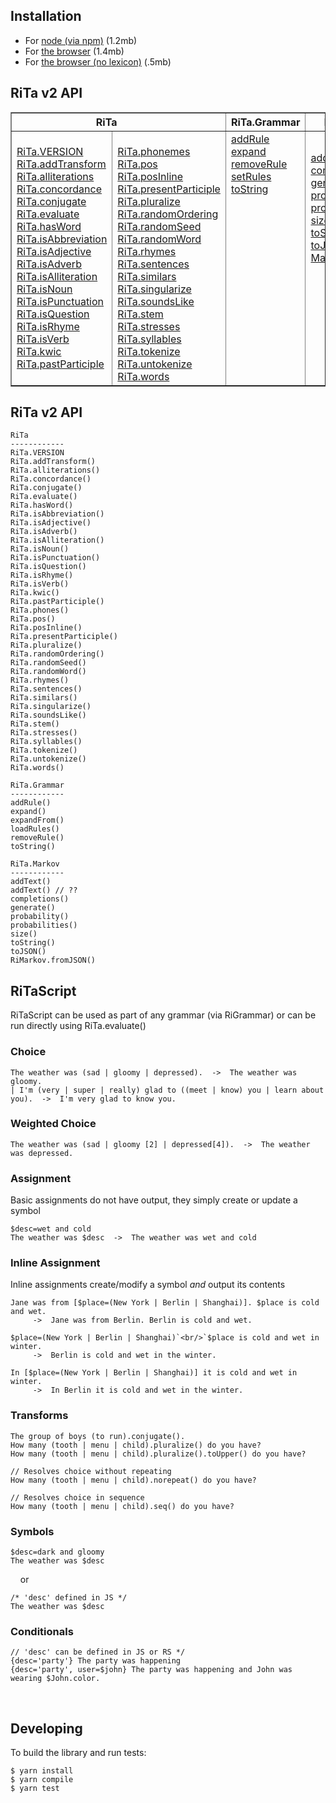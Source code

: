 ## Installation

* For [node (via npm)](https://www.npmjs.com/package/rita/v/2.0.0-beta.6) (1.2mb)
* For [the browser](https://github.com/dhowe/rita2js/releases/download/v2.0.0-beta.6/rita-web-full.js) (1.4mb)
* For [the browser (no lexicon)](https://github.com/dhowe/rita2js/releases/download/v2.0.0-beta.6/rita-web-nolex.js) (.5mb)

## RiTa v2 API

  <table border="1">
   <tr>
    <th colspan=2>RiTa&nbsp; &nbsp; &nbsp; &nbsp; &nbsp; </th>
    <th>RiTa.Grammar</th>
    <th>RiTa.Markov</th>
   </tr>
   <tr>
    <td>
    <a href="RiTa/VERSION/index.html">RiTa.VERSION</a><br/>
    <a href="RiTa/addTransform/index.html">RiTa.addTransform</a><br/>
    <a href="RiTa/alliterations/index.html">RiTa.alliterations</a><br/>
    <a href="RiTa/concordance/index.html">RiTa.concordance</a><br/>
    <a href="RiTa/conjugate/index.html">RiTa.conjugate</a><br/>
    <a href="RiTa/evaluate/index.html">RiTa.evaluate</a><br/>
    <a href="RiTa/hasWord/index.html">RiTa.hasWord</a><br/>
    <a href="RiTa/isAbbreviation/index.html">RiTa.isAbbreviation</a><br/>
    <a href="RiTa/isAdjective/index.html">RiTa.isAdjective</a><br/>
    <a href="RiTa/isAdverb/index.html">RiTa.isAdverb</a><br/>
    <a href="RiTa/isAlliteration/index.html">RiTa.isAlliteration</a><br/>
    <a href="RiTa/isNoun/index.html">RiTa.isNoun</a><br/>
    <a href="RiTa/isPunctuation/index.html">RiTa.isPunctuation</a><br/>
    <a href="RiTa/isQuestion/index.html">RiTa.isQuestion</a><br/>
    <a href="RiTa/isRhyme/index.html">RiTa.isRhyme</a><br/>
    <a href="RiTa/isVerb/index.html">RiTa.isVerb</a><br/>
    <a href="RiTa/kwic/index.html">RiTa.kwic</a><br/>
    <a href="RiTa/pastParticiple/index.html">RiTa.pastParticiple</a><br/>
   </td>
   <td><br/>
    <a href="RiTa/phonemes/index.html">RiTa.phonemes</a><br/>
    <a href="RiTa/pos/index.html">RiTa.pos</a><br/>
    <a href="RiTa/posInline/index.html">RiTa.posInline</a><br/>
    <a href="RiTa/presentParticiple/index.html">RiTa.presentParticiple</a><br/>
    <a href="RiTa/pluralize/index.html">RiTa.pluralize</a><br/>
    <a href="RiTa/randomOrdering/index.html">RiTa.randomOrdering</a><br/>
    <a href="RiTa/randomSeed/index.html">RiTa.randomSeed</a><br/>
    <a href="RiTa/randomWord/index.html">RiTa.randomWord</a><br/>
    <a href="RiTa/rhymes/index.html">RiTa.rhymes</a><br/>
    <a href="RiTa/sentences/index.html">RiTa.sentences</a><br/>
    <a href="RiTa/similars/index.html">RiTa.similars</a><br/>
    <a href="RiTa/singularize/index.html">RiTa.singularize</a><br/>
    <a href="RiTa/soundsLike/index.html">RiTa.soundsLike</a><br/>
    <a href="RiTa/stem/index.html">RiTa.stem</a><br/>
    <a href="RiTa/stresses/index.html">RiTa.stresses</a><br/>
    <a href="RiTa/syllables/index.html">RiTa.syllables</a><br/>
    <a href="RiTa/tokenize/index.html">RiTa.tokenize</a><br/>
    <a href="RiTa/untokenize/index.html">RiTa.untokenize</a><br/>
    <a href="RiTa/words/index.html">RiTa.words</a><br/>
   </td>
   <td style="vertical-align: top;" >
    <a href="Grammar/addRule/index.html">addRule</a><br/>
    <a href="Grammar/expand/index.html">expand</a><br/>
    <a href="Grammar/removeRule/index.html">removeRule</a><br/>
    <a href="Grammar/setRules/index.html">setRules</a><br/>
    <a href="Grammar/toString/index.html">toString</a><br/>
    <br/><br/><br/><br/><br/><br/><br/><br/><br/><br/><br/><br/>
   </td>
   <td>
    <a href="Markov/addText/index.html">addText</a><br/>
    <a href="Markov/completions/index.html">completions</a><br/>
    <a href="Markov/generate/index.html">generate</a><br/>
    <a href="Markov/probability/index.html">probability</a><br/>
    <a href="Markov/probabilities/index.html">probabilities</a><br/>
    <a href="Markov/size/index.html">size</a><br/>
    <a href="Markov/toString/index.html">toString</a><br/>
    <a href="Markov/toJSON/index.html">toJSON</a><br/>
    <a href="Markov/fromJSON/index.html">Markov.fromJSON</a><br/>
    <br/><br/><br/><br/><br/><br/><br/><br/>
   </td>
 </tr>
</table>
  



## RiTa v2 API

```
RiTa
------------
RiTa.VERSION
RiTa.addTransform()
RiTa.alliterations()
RiTa.concordance()
RiTa.conjugate()
RiTa.evaluate()
RiTa.hasWord()
RiTa.isAbbreviation()
RiTa.isAdjective()
RiTa.isAdverb()
RiTa.isAlliteration()
RiTa.isNoun()
RiTa.isPunctuation()
RiTa.isQuestion()
RiTa.isRhyme()
RiTa.isVerb()
RiTa.kwic()
RiTa.pastParticiple()
RiTa.phones()
RiTa.pos()
RiTa.posInline()
RiTa.presentParticiple()
RiTa.pluralize()
RiTa.randomOrdering()
RiTa.randomSeed()
RiTa.randomWord()
RiTa.rhymes()
RiTa.sentences()
RiTa.similars()
RiTa.singularize()
RiTa.soundsLike()
RiTa.stem()
RiTa.stresses() 
RiTa.syllables()
RiTa.tokenize()
RiTa.untokenize()
RiTa.words()
```

```
RiTa.Grammar
------------
addRule()
expand()
expandFrom()
loadRules()
removeRule()
toString()
```

```
RiTa.Markov
------------
addText()
addText() // ??
completions()
generate()
probability()
probabilities()
size()
toString()
toJSON()
RiMarkov.fromJSON()
```


## RiTaScript

RiTaScript can be used as part of any grammar (via RiGrammar) or can be run directly using RiTa.evaluate() 


### Choice

```
The weather was (sad | gloomy | depressed).  ->  The weather was gloomy. 
| I'm (very | super | really) glad to ((meet | know) you | learn about you).  ->  I'm very glad to know you. 
```

### Weighted Choice
```
The weather was (sad | gloomy [2] | depressed[4]).  ->  The weather was depressed. 
```

### Assignment
Basic assignments do not have output, they simply create or update a symbol

```
$desc=wet and cold
The weather was $desc  ->  The weather was wet and cold 
```

### Inline Assignment

Inline assignments create/modify a symbol _and_ output its contents

```
Jane was from [$place=(New York | Berlin | Shanghai)]. $place is cold and wet. 
     ->  Jane was from Berlin. Berlin is cold and wet.

$place=(New York | Berlin | Shanghai)`<br/>`$place is cold and wet in winter. 
     ->  Berlin is cold and wet in the winter.
    
In [$place=(New York | Berlin | Shanghai)] it is cold and wet in winter. 
     ->  In Berlin it is cold and wet in the winter.
```


### Transforms

```
The group of boys (to run).conjugate().
How many (tooth | menu | child).pluralize() do you have?
How many (tooth | menu | child).pluralize().toUpper() do you have?

// Resolves choice without repeating
How many (tooth | menu | child).norepeat() do you have?

// Resolves choice in sequence
How many (tooth | menu | child).seq() do you have?
```

<!--
### Choice

| | | 
|-|-|
| The weather was (sad &#124; gloomy &#124; depressed). | The weather was depressed. |
| I'm (very &#124; super &#124; really) glad to ((meet &#124; know) you &#124; learn about you). | I'm very glad to know you. |


### Weighted Choice
| | | 
|-|-|
| The weather was (sad &#124; gloomy [2] &#124; depressed[4]). | The weather was gloomy. |

### Assignment

Basic assignments do not have output, they simply create/update a symbol
| | | 
|-|-|
|$desc=wet and cold||
|The weather was $desc|The weather was wet and cold|

### Inline Assignment

Inline assignments create/modify a symbol _and_ output its contents

| | | 
|-|-|
| `Jane was from [$place=(New York | Berlin | Shanghai)]. $place is cold and wet.` | `Jane was from Berlin. Berlin is cold and wet.` |
| `$place=(New York | Berlin | Shanghai)`<br/>`$place is cold and wet in winter.` | `Berlin is cold and wet in the winter.` |
| `In [$place=(New York | Berlin | Shanghai)] it is cold and wet in winter.` | `In Berlin it is cold and wet in the winter.` |


```
Jane was from [$place=(New York | Berlin | Shanghai)]. 
$place is cold and wet in the winter.

$place=(New York | Berlin | Shanghai) 
$place is cold and wet in the winter.

$place=(New York | Berlin | Shanghai) is cold and wet in the winter.

In [$place=(New York | Berlin | Shanghai)], it is cold and wet in winter.

In [$place=(New York | Berlin | Shanghai) it is cold and wet in winter].

```
-->
### Symbols

```
$desc=dark and gloomy
The weather was $desc
```
&nbsp;&nbsp;&nbsp;&nbsp;or 
```
/* 'desc' defined in JS */
The weather was $desc
```

### Conditionals

```
// 'desc' can be defined in JS or RS */
{desc='party'} The party was happening
{desc='party', user=$john} The party was happening and John was wearing $John.color.
```
<!--
### Conditionals: If-else

```
{adj='positive'} The party was happening :: The party was not happening.
```
&nbsp;&nbsp;&nbsp;&nbsp;or 
```
{adj='positive'} The party was happening.
{adj!='positive'} The party was not happening.
```
<!--
### Labels
```
#Opening {
 The Fellow will be expected to teach one course. Apart from focusing on their own research and \
 teaching one course, the Fellow will be expected to give a presentation of their scholarship at the \
 Institute. The Fellow will also be expected to participate in the intellectual life of the community.
}

$Opening=(
 The Fellow will be expected to teach one course. Apart from focusing on their own research and \
 teaching one course, the Fellow will be expected to give a presentation of their scholarship at the \
 Institute. The Fellow will also be expected to participate in the intellectual life of the community.
)
```
-->

&nbsp;

## Developing
To build the library and run tests:
```
$ yarn install 
$ yarn compile
$ yarn test
```
&nbsp;
